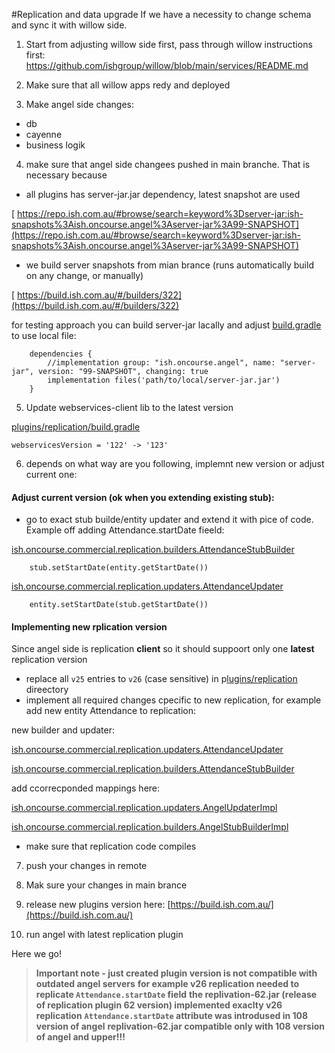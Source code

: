 #Replication and data upgrade
If we have a necessity to change schema and sync it with willow side.

1. Start from adjusting willow side first, pass through willow instructions first:
[   https://github.com/ishgroup/willow/blob/main/services/README.md
](https://github.com/ishgroup/willow/blob/main/services/README.md)

2. Make sure that all willow apps redy and deployed

3. Make angel side changes:
- db
- cayenne
- business logik

4. make sure that angel side changees pushed in main branche. That is necessary because
- all plugins has server-jar.jar dependency, latest snapshot are used

[  https://repo.ish.com.au/#browse/search=keyword%3Dserver-jar:ish-snapshots%3Aish.oncourse.angel%3Aserver-jar%3A99-SNAPSHOT](https://repo.ish.com.au/#browse/search=keyword%3Dserver-jar:ish-snapshots%3Aish.oncourse.angel%3Aserver-jar%3A99-SNAPSHOT)
- we build server snapshots from mian brance (runs automatically build on any change, or manually)

 [ https://build.ish.com.au/#/builders/322](https://build.ish.com.au/#/builders/322)

for testing approach you can build server-jar lacally and adjust [build.gradle](build.gradle)
to use local file:
```
    dependencies {
        //implementation group: "ish.oncourse.angel", name: "server-jar", version: "99-SNAPSHOT", changing: true
        implementation files('path/to/local/server-jar.jar')
    }
```

5. Update webservices-client lib to the latest version

[plugins/replication/build.gradle]()
```
webservicesVersion = '122' -> '123'
```

6. depends on what way are you following, implemnt new version or adjust current one:

#### Adjust current version (ok when you extending existing stub):

 - go to exact stub builde/entity updater  and extend it with pice of code. Example off adding Attendance.startDate fieeld:

[ish.oncourse.commercial.replication.builders.AttendanceStubBuilder]()
```
	stub.setStartDate(entity.getStartDate())
```

[ish.oncourse.commercial.replication.updaters.AttendanceUpdater]()
```
	entity.setStartDate(stub.getStartDate())
```


#### Implementing new rplication version
Since angel side is replication **client** so it should suppoort  only one **latest** replication version 

- replace all `v25` entries to `v26` (case sensitive) in p[lugins/replication]() direectory
- implement all required changes cpecific to new replication, for example add new entity Attendance to replication:
 
new builder and updater:
    
[ish.oncourse.commercial.replication.updaters.AttendanceUpdater]()
    
[ish.oncourse.commercial.replication.builders.AttendanceStubBuilder]()

add ccorrecponded mappings here:

[ish.oncourse.commercial.replication.updaters.AngelUpdaterImpl]()
 
[ish.oncourse.commercial.replication.builders.AngelStubBuilderImpl]()

- make sure that replication code compiles


7. push your changes in remote 

8. Mak sure your changes in main brance

9. release new plugins version here: [https://build.ish.com.au/](https://build.ish.com.au/)

10. run angel with latest replication plugin


Here we go!

> **Important note - just created plugin version is not compatible with outdated angel servers**
> **for example v26 replication needed to replicate `Attendance.startDate` field**
> **the replivation-62.jar (release of replication plugin 62 version) implemented exaclty v26 replication**
> **`Attendance.startDate` attribute was introdused in 108 version of angel**
> **replivation-62.jar compatible only with 108 version of angel and upper!!!**



